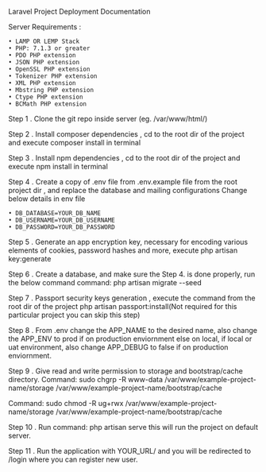 Laravel Project Deployment Documentation

Server Requirements :

    • LAMP OR LEMP Stack
    • PHP: 7.1.3 or greater
    • PDO PHP extension
    • JSON PHP extension
    • OpenSSL PHP extension
    • Tokenizer PHP extension
    • XML PHP extension
    • Mbstring PHP extension
    • Ctype PHP extension
    • BCMath PHP extension

Step 1 . Clone the git repo inside server (eg. /var/www/html/)

Step 2 . Install composer dependencies , cd to the root dir of the project and execute composer install in terminal

Step 3 . Install npm dependencies , cd to the root dir of the project and execute npm install in terminal

Step 4 . Create a copy of .env file from .env.example file from the root project dir , and replace the database and mailing configurations
Change below details in env file

    • DB_DATABASE=YOUR_DB_NAME
    • DB_USERNAME=YOUR_DB_USERNAME
    • DB_PASSWORD=YOUR_DB_PASSWORD

Step 5 . Generate an app encryption key, necessary for encoding various elements of cookies, password hashes and more, execute php artisan key:generate

Step 6 . Create a database, and make sure the Step 4. is done properly, run the below command
command: php artisan migrate --seed

Step 7 . Passport security keys generation , execute the command from the root dir of the project php artisan passport:install(Not required for this particular project you can skip this step)

Step 8 . From .env change the APP_NAME to the desired name, also change the APP_ENV to prod if on production enviornment else on local, if local or uat environment, also change APP_DEBUG to false if on production enviornment.

Step 9 . Give read and write permission to storage and bootstrap/cache directory.
Command: sudo chgrp -R www-data /var/www/example-project-name/storage /var/www/example-project-name/bootstrap/cache

Command: sudo chmod -R ug+rwx /var/www/example-project-name/storage /var/www/example-project-name/bootstrap/cache

Step 10 . Run command: php artisan serve
this will run the project on default server.

Step 11 . Run the application with YOUR_URL/ and you will be redirected to /login where you can register new user.
